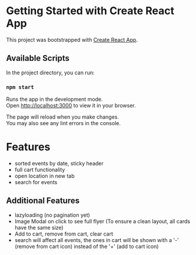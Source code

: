 # Getting Started with Create React App

This project was bootstrapped with [Create React App](https://github.com/facebook/create-react-app).

## Available Scripts

In the project directory, you can run:

### `npm start`

Runs the app in the development mode.\
Open [http://localhost:3000](http://localhost:3000) to view it in your browser.

The page will reload when you make changes.\
You may also see any lint errors in the console.

# Features

- sorted events by date, sticky header
- full cart functionality
- open location in new tab
- search for events

## Additional Features

- lazyloading (no pagination yet)
- Image Modal on click to see full flyer (To ensure a clean layout, all cards have the same size)
- Add to cart, remove from cart, clear cart
- search will affect all events, the ones in cart will be shown with a '-' (remove from cart icon) instead of the '+' (add to cart icon)
